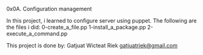 0x0A. Configuration management

In this project, i learned to configure server using puppet.
The following are the files i did:
0-create_a_file.pp
1-install_a_package.pp
2-execute_a_command.pp

This project is done by:
Gatjuat Wicteat Riek
gatjuatriek@gmail.com
